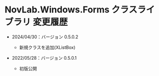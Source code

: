 ﻿# NovLab.Windows.Forms クラスライブラリ 変更履歴

- 2024/04/30：バージョン 0.5.0.2
  - 新規クラスを追加(XListBox)

- 2022/05/28：バージョン 0.5.0.1
  - 初版公開
